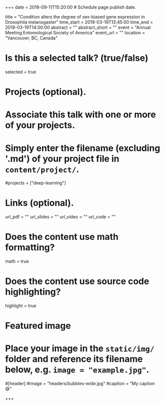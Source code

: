 +++
date = 2018-09-11T15:20:00  # Schedule page publish date.

title = "Condition alters the degree of sex-biased gene expression in Drosophila melanogaster"
time_start = 2019-03-19T13:45:00
time_end = 2019-03-19T14:00:00
abstract = ""
abstract_short = ""
event = "Annual Meeting Entomological Society of America"
event_url = ""
location = "Vancouver, BC, Canada"

# Is this a selected talk? (true/false)
selected = true

# Projects (optional).
#   Associate this talk with one or more of your projects.
#   Simply enter the filename (excluding '.md') of your project file in `content/project/`.
#projects = ["deep-learning"]

# Links (optional).
url_pdf = ""
url_slides = ""
url_video = ""
url_code = ""

# Does the content use math formatting?
math = true

# Does the content use source code highlighting?
highlight = true

# Featured image
# Place your image in the `static/img/` folder and reference its filename below, e.g. `image = "example.jpg"`.
#[header]
#image = "headers/bubbles-wide.jpg"
#caption = "My caption :smile:"

+++
